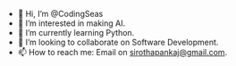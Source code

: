 - 👋 Hi, I’m @CodingSeas
- 👀 I’m interested in making AI.
- 🌱 I’m currently learning Python.
- 💞️ I’m looking to collaborate on Software Development.
- 📫 How to reach me: Email on sirothapankaj@gmail.com.

<!---
CodingSeas/CodingSeas is a ✨ special ✨ repository because its `README.md` (this file) appears on your GitHub profile.
You can click the Preview link to take a look at your changes.
--->
